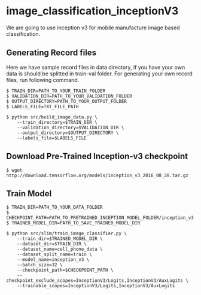 # image_classification_inceptionV3
We are going to use inception v3 for mobile manufacture image based classification.

## Generating Record files
Here we have sample record files in data directory, if you have your own data is should be splitted in train-val folder.
For generating your own record files, run following command.

	$ TRAIN_DIR=PATH_TO_YOUR_TRAIN_FOLDER
	$ VALIDATION_DIR=PATH_TO_YOUR_VALIDATION_FOLDER
	$ OUTPUT_DIRECTORY=PATH_TO_YOUR_OUTPUT_FOLDER
	$ LABELS_FILE=TXT_FILE_PATH

	$ python src/build_image_data.py \
		--train_directory=$TRAIN_DIR \
		--validation_directory=$VALIDATION_DIR \
		--output_directory=$OUTPUT_DIRECTORY \
		--labels_file=$LABELS_FILE

## Download Pre-Trained Inception-v3 checkpoint

	$ wget http://download.tensorflow.org/models/inception_v3_2016_08_28.tar.gz

## Train Model

	$ TRAIN_DIR=PATH_TO_YOUR_DATA_FOLDER
	$ CHECKPOINT_PATH=PATH_TO_PRETRAINED_INCEPTION_MODEL_FOLDER/inception_v3.ckpt
	$ TRAINED_MODEL_DIR=PATH_TO_SAVE_TRAINED_MODEL_DIR

	$ python src/slim/train_image_classifier.py \
		--train_dir=$TRAINED_MODEL_DIR \
		--dataset_dir=$TRAIN_DIR \
		--dataset_name=cell_phone_data \
		--dataset_split_name=train \
		--model_name=inception_v3 \
		--batch_size=32 \
		--checkpoint_path=$CHECKPOINT_PATH \
		--checkpoint_exclude_scopes=InceptionV3/Logits,InceptionV3/AuxLogits \
		--trainable_scopes=InceptionV3/Logits,InceptionV3/AuxLogits
